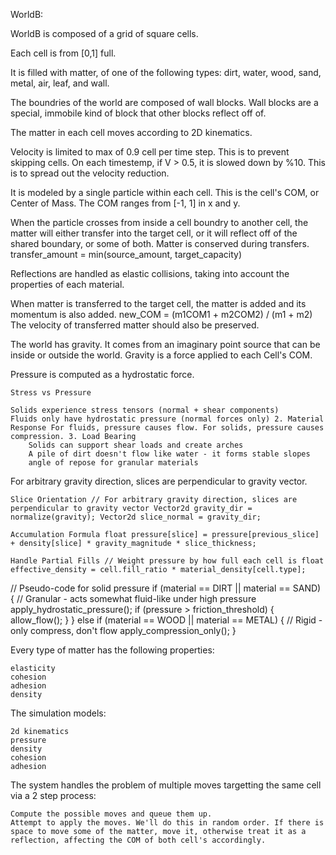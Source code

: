 WorldB:

WorldB is composed of a grid of square cells.

Each cell is from [0,1] full.

It is filled with matter, of one of the following types: dirt, water, wood, sand, metal, air, leaf, and wall.

The boundries of the world are composed of wall blocks.
Wall blocks are a special, immobile kind of block that other blocks reflect off of.

The matter in each cell moves according to 2D kinematics.

Velocity is limited to max of 0.9 cell per time step. This is to prevent skipping cells. On each timestemp, if V > 0.5, it is slowed down by %10. This is to spread out the velocity reduction.

It is modeled by a single particle within each cell.
This is the cell's COM, or Center of Mass. The COM ranges from [-1, 1] in x and y.

When the particle crosses from inside a cell boundry to another cell, the matter will either transfer into the target cell, or it will reflect off of the shared boundary, or some of both. Matter is conserved during transfers. transfer_amount = min(source_amount, target_capacity)

Reflections are handled as elastic collisions, taking into account the properties of each material.

When matter is transferred to the target cell, the matter is added and its momentum is also added. new_COM = (m1COM1 + m2COM2) / (m1 + m2) The velocity of transferred matter should also be preserved.

The world has gravity. It comes from an imaginary point source that can be inside or outside the world. Gravity is a force applied to each Cell's COM.

Pressure is computed as a hydrostatic force.

    Stress vs Pressure

    Solids experience stress tensors (normal + shear components)
    Fluids only have hydrostatic pressure (normal forces only) 2. Material Response For fluids, pressure causes flow. For solids, pressure causes compression. 3. Load Bearing
        Solids can support shear loads and create arches
        A pile of dirt doesn't flow like water - it forms stable slopes
        angle of repose for granular materials

For arbitrary gravity direction, slices are perpendicular to gravity vector.

    Slice Orientation // For arbitrary gravity direction, slices are perpendicular to gravity vector Vector2d gravity_dir = normalize(gravity); Vector2d slice_normal = gravity_dir;

    Accumulation Formula float pressure[slice] = pressure[previous_slice] + density[slice] * gravity_magnitude * slice_thickness;

    Handle Partial Fills // Weight pressure by how full each cell is float effective_density = cell.fill_ratio * material_density[cell.type];

// Pseudo-code for solid pressure if (material == DIRT || material == SAND) { // Granular - acts somewhat fluid-like under high pressure apply_hydrostatic_pressure(); if (pressure > friction_threshold) { allow_flow(); } } else if (material == WOOD || material == METAL) { // Rigid - only compress, don't flow apply_compression_only(); }

Every type of matter has the following properties:

    elasticity
    cohesion
    adhesion
    density

The simulation models:

    2d kinematics
    pressure
    density
    cohesion
    adhesion

The system handles the problem of multiple moves targetting the same cell via a 2 step process:

    Compute the possible moves and queue them up.
    Attempt to apply the moves. We'll do this in random order. If there is space to move some of the matter, move it, otherwise treat it as a reflection, affecting the COM of both cell's accordingly.

